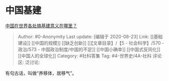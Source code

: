 # 中国基建
[中国在世界各处搞基建意义在哪里？](https://www.zhihu.com/question/348859803/answer/861846414)

> Author: #0-Anonymity
> Last update: [编辑于 2020-08-23]
> Link: [[基础建设]] [[中国的规模]] [[缺乏创新]] [[【文章目录】/【5 - 社会科学】/570 - 政治/573 - 中国政治制度/中国的不足]] [[中国小确幸]] [[中国式反同化]] [[中国人的全球化]]
> Category: #社科答集
> Tag: #4-世界史/4A-社科
> 评论区:
> 泛讨论:

有句古话，叫做“养移体，居移气”。
